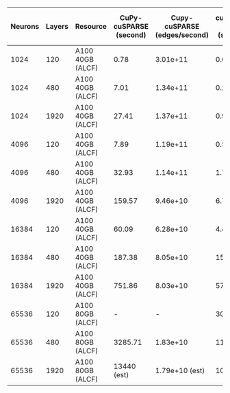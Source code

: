 | Neurons	| Layers | Resource | CuPy-cuSPARSE (second) | Cupy-cuSPARSE (edges/second) | cuSPARSE C++ (second) | cuSPARSE C++ (edges/second) |  CuPy-SpGEMMM (second) |  CuPy-SpGEMMM (edges/second) |  CuPy-SpGEMMM-80G (second) |  CuPy-SpGEMMM-80G (edges/second) | OpenMP-Offload (second) | OpenMP-Offload (second) |  
| --------- | ------ | -------- | ---------------- | ------------------------- | ---------------- | ------------------------- | ---------------- | ------------------------- | ---------------- | ------------------------- |------------|-----------|
| 1024      | 120    | A100 40GB (ALCF) |  0.78 | 3.01e+11 | 0.09 | 2.62e+12 | 0.99 | 2.38e+11 | 0.94 | 2.50e+11 | 0.812152 | |
| 1024      | 480    | A100 40GB (ALCF) |  7.01 | 1.34e+11 | 0.26 | 3.62e+12 | 3.95 | 2.39e+11 | 3.56 | 2.65e+11 | 1.875744 | |
| 1024      | 1920   | A100 40GB (ALCF) |  27.41 | 1.37e+11 | 0.93 | 4.05e+12 | 15.12 | 2.49e+11 | 14.24 | 2.65e+11 | 6.488001 | |
| 4096      | 120   | A100 40GB (ALCF) |  7.89 | 1.19e+11 | 0.52 | 1.81e+12 | 4.66 | 2.02e+11 | 4.28 | 2.20e+11 | 3.320354 | |
| 4096      | 480   | A100 40GB (ALCF) |  32.93 | 1.14e+11 | 1.75 | 2.15e+12 | 18.23 | 2.07e+11 | 16.86 | 2.24e+11 | 8.138787 | | 
| 4096      | 1920   | A100 40GB (ALCF) |  159.57 | 9.46e+10 | 6.71 | 2.25e12 | 72.15 | 2.09e+11 | 67.03 | 2.25e+11 | 27.566312 | |
| 16384      | 120   | A100 40GB (ALCF) |  60.09 | 6.28e+10 | 4.49 | 8.4e+11 | 45.15 | 8.36e+10 | 42.50 | 8.88e+10 | 15.439421 | |
| 16384      | 480   | A100 40GB (ALCF) |  187.38 | 8.05e+10 | 15.19 | 9.94e+11 | 182.58 | 8.27e+10 | 172.87 | 8.73e+10 | 41.227807 | |
| 16384      | 1920   | A100 40GB (ALCF) |  751.86 | 8.03e+10 | 57.98 | 1.04e+12 | 730.63 | 8.27e+10 | 144.399788 | |
| 65536      | 120   | A100 80GB (ALCF) |  - | - | 30.83 | 4.89e+11 |  |  |  |  | 5.595440 | |
| 65536      | 480   | A100 80GB (ALCF) |  3285.71 | 1.83e+10 | 116.71 | 5.17e+11 |  |  |  |  | 14.314261 | |
| 65536      | 1920   | A100 80GB (ALCF) |  13440 (est) | 1.79e+10 (est) | 1087.15 | 2.22e11 |  |  |  |  | 49.189433 | |
